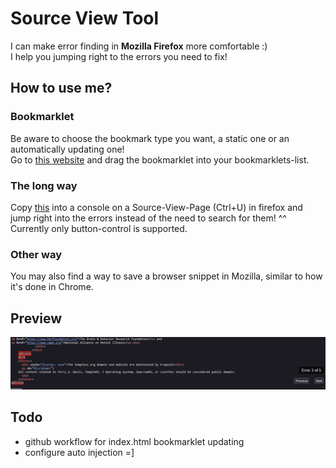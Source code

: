 # Source View Tool

I can make error finding in **Mozilla Firefox** more comfortable :)\
I help you jumping right to the errors you need to fix!

## How to use me?

### Bookmarklet

Be aware to choose the bookmark type you want, a static one or an automatically updating one!\
Go to [this website](https://aquajo.github.io/sourceViewTool/) and drag the bookmarklet into your bookmarklets-list.

### The long way

Copy [this](./inject.js) into a console on a Source-View-Page (Ctrl+U) in firefox and jump right into the errors instead of the need to search for them! ^^\
Currently only button-control is supported.

### Other way

You may also find a way to save a browser snippet in Mozilla, similar to how it's done in Chrome.

## Preview

![](./preview.png)

## Todo

- github workflow for index.html bookmarklet updating
- configure auto injection =]
